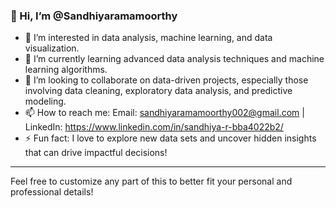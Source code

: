
### 👋 Hi, I’m @Sandhiyaramamoorthy

- 👀 I’m interested in data analysis, machine learning, and data visualization.
- 🌱 I’m currently learning advanced data analysis techniques and machine learning algorithms.
- 💞️ I’m looking to collaborate on data-driven projects, especially those involving data cleaning, exploratory data analysis, and predictive modeling.
- 📫 How to reach me: Email: sandhiyaramamoorthy002@gmail.com | LinkedIn:  https://www.linkedin.com/in/sandhiya-r-bba4022b2/
- ⚡ Fun fact: I love to explore new data sets and uncover hidden insights that can drive impactful decisions!

---

Feel free to customize any part of this to better fit your personal and professional details!

<!---
Sandhiyaramamoorthy/Sandhiyaramamoorthy is a ✨ special ✨ repository because its `README.md` (this file) appears on your GitHub profile.
You can click the Preview link to take a look at your changes.
--->
